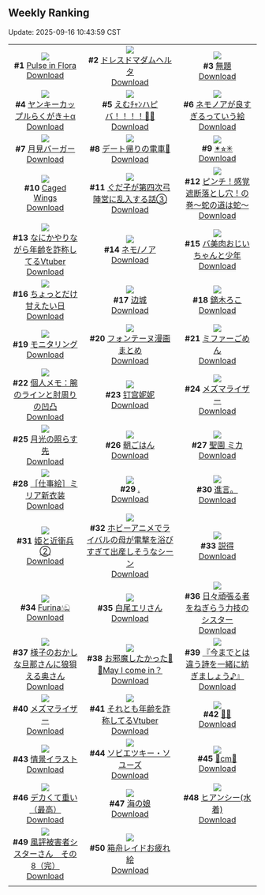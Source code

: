 ## Weekly Ranking
Update: 2025-09-16 10:43:59 CST

|      |      |      |
| :----: | :----: | :----: |
| ![](https://i.pixiv.re/c/240x480/img-master/img/2025/09/09/20/59/59/134905264_p0_master1200.jpg)<br>**#1** [Pulse in Flora](https://www.pixiv.net/artworks/134905264)<br>[Download](https://i.pixiv.re/img-original/img/2025/09/09/20/59/59/134905264_p0.jpg) | ![](https://i.pixiv.re/c/240x480/img-master/img/2025/09/08/04/24/20/134839433_p0_master1200.jpg)<br>**#2** [ドレスドマダムヘルタ](https://www.pixiv.net/artworks/134839433)<br>[Download](https://i.pixiv.re/img-original/img/2025/09/08/04/24/20/134839433_p0.jpg) | ![](https://i.pixiv.re/c/240x480/img-master/img/2025/09/08/18/16/42/134862006_p0_master1200.jpg)<br>**#3** [無題](https://www.pixiv.net/artworks/134862006)<br>[Download](https://i.pixiv.re/img-original/img/2025/09/08/18/16/42/134862006_p0.png) |
| ![](https://i.pixiv.re/c/240x480/img-master/img/2025/09/09/00/22/39/134877742_p0_master1200.jpg)<br>**#4** [ヤンキーカップルらくがき＋α](https://www.pixiv.net/artworks/134877742)<br>[Download](https://i.pixiv.re/img-original/img/2025/09/09/00/22/39/134877742_p0.jpg) | ![](https://i.pixiv.re/c/240x480/img-master/img/2025/09/09/00/00/10/134876360_p0_master1200.jpg)<br>**#5** [えむﾁｬﾝハピバ！！！！🎂🎉](https://www.pixiv.net/artworks/134876360)<br>[Download](https://i.pixiv.re/img-original/img/2025/09/09/00/00/10/134876360_p0.jpg) | ![](https://i.pixiv.re/c/240x480/img-master/img/2025/09/10/00/00/10/134913538_p0_master1200.jpg)<br>**#6** [ネモノアが良すぎるっていう絵](https://www.pixiv.net/artworks/134913538)<br>[Download](https://i.pixiv.re/img-original/img/2025/09/10/00/00/10/134913538_p0.jpg) |
| ![](https://i.pixiv.re/c/240x480/img-master/img/2025/09/09/20/30/02/134904129_p0_master1200.jpg)<br>**#7** [月見バーガー](https://www.pixiv.net/artworks/134904129)<br>[Download](https://i.pixiv.re/img-original/img/2025/09/09/20/30/02/134904129_p0.png) | ![](https://i.pixiv.re/c/240x480/img-master/img/2025/09/08/17/12/35/134859964_p0_master1200.jpg)<br>**#8** [デート帰りの電車🚋](https://www.pixiv.net/artworks/134859964)<br>[Download](https://i.pixiv.re/img-original/img/2025/09/08/17/12/35/134859964_p0.jpg) | ![](https://i.pixiv.re/c/240x480/img-master/img/2025/09/09/03/46/33/134883020_p0_master1200.jpg)<br>**#9** [✴︎⭐︎✳︎](https://www.pixiv.net/artworks/134883020)<br>[Download](https://i.pixiv.re/img-original/img/2025/09/09/03/46/33/134883020_p0.jpg) |
| ![](https://i.pixiv.re/c/240x480/img-master/img/2025/09/10/02/35/46/134918854_p0_master1200.jpg)<br>**#10** [Caged Wings](https://www.pixiv.net/artworks/134918854)<br>[Download](https://i.pixiv.re/img-original/img/2025/09/10/02/35/46/134918854_p0.jpg) | ![](https://i.pixiv.re/c/240x480/img-master/img/2025/09/08/00/44/43/134839556_p0_master1200.jpg)<br>**#11** [ぐだ子が第四次弓陣営に乱入する話③](https://www.pixiv.net/artworks/134839556)<br>[Download](https://i.pixiv.re/img-original/img/2025/09/08/00/44/43/134839556_p0.jpg) | ![](https://i.pixiv.re/c/240x480/img-master/img/2025/09/09/07/21/16/134886110_p0_master1200.jpg)<br>**#12** [ピンチ！感覚遮断落とし穴！の巻～蛇の道は蛇～](https://www.pixiv.net/artworks/134886110)<br>[Download](https://i.pixiv.re/img-original/img/2025/09/09/07/21/16/134886110_p0.png) |
| ![](https://i.pixiv.re/c/240x480/img-master/img/2025/09/09/21/08/03/134905848_p0_master1200.jpg)<br>**#13** [なにかやりながら年齢を詐称してるVtuber](https://www.pixiv.net/artworks/134905848)<br>[Download](https://i.pixiv.re/img-original/img/2025/09/09/21/08/03/134905848_p0.png) | ![](https://i.pixiv.re/c/240x480/img-master/img/2025/09/11/13/44/14/134903188_p0_master1200.jpg)<br>**#14** [ネモ/ノア](https://www.pixiv.net/artworks/134903188)<br>[Download](https://i.pixiv.re/img-original/img/2025/09/11/13/44/14/134903188_p0.png) | ![](https://i.pixiv.re/c/240x480/img-master/img/2025/09/08/00/00/58/134839652_p0_master1200.jpg)<br>**#15** [バ美肉おじいちゃんと少年](https://www.pixiv.net/artworks/134839652)<br>[Download](https://i.pixiv.re/img-original/img/2025/09/08/00/00/58/134839652_p0.jpg) |
| ![](https://i.pixiv.re/c/240x480/img-master/img/2025/09/09/00/00/39/134876540_p0_master1200.jpg)<br>**#16** [ちょっとだけ甘えたい日](https://www.pixiv.net/artworks/134876540)<br>[Download](https://i.pixiv.re/img-original/img/2025/09/09/00/00/39/134876540_p0.jpg) | ![](https://i.pixiv.re/c/240x480/img-master/img/2025/09/09/20/11/03/134903417_p0_master1200.jpg)<br>**#17** [边城](https://www.pixiv.net/artworks/134903417)<br>[Download](https://i.pixiv.re/img-original/img/2025/09/09/20/11/03/134903417_p0.jpg) | ![](https://i.pixiv.re/c/240x480/img-master/img/2025/09/09/12/47/02/134892120_p0_master1200.jpg)<br>**#18** [鏑木ろこ](https://www.pixiv.net/artworks/134892120)<br>[Download](https://i.pixiv.re/img-original/img/2025/09/09/12/47/02/134892120_p0.jpg) |
| ![](https://i.pixiv.re/c/240x480/img-master/img/2025/09/08/00/09/45/134840245_p0_master1200.jpg)<br>**#19** [モニタリング](https://www.pixiv.net/artworks/134840245)<br>[Download](https://i.pixiv.re/img-original/img/2025/09/08/00/09/45/134840245_p0.png) | ![](https://i.pixiv.re/c/240x480/img-master/img/2025/09/10/00/03/52/134914090_p0_master1200.jpg)<br>**#20** [フォンテーヌ漫画まとめ](https://www.pixiv.net/artworks/134914090)<br>[Download](https://i.pixiv.re/img-original/img/2025/09/10/00/03/52/134914090_p0.png) | ![](https://i.pixiv.re/c/240x480/img-master/img/2025/09/09/19/52/47/134902596_p0_master1200.jpg)<br>**#21** [ミファーごめん](https://www.pixiv.net/artworks/134902596)<br>[Download](https://i.pixiv.re/img-original/img/2025/09/09/19/52/47/134902596_p0.jpg) |
| ![](https://i.pixiv.re/c/240x480/img-master/img/2025/09/09/06/00/08/134884747_p0_master1200.jpg)<br>**#22** [個人メモ：腕のラインと肘周りの凹凸](https://www.pixiv.net/artworks/134884747)<br>[Download](https://i.pixiv.re/img-original/img/2025/09/09/06/00/08/134884747_p0.jpg) | ![](https://i.pixiv.re/c/240x480/img-master/img/2025/09/09/15/33/05/134895359_p0_master1200.jpg)<br>**#23** [钉宫妮妮](https://www.pixiv.net/artworks/134895359)<br>[Download](https://i.pixiv.re/img-original/img/2025/09/09/15/33/05/134895359_p0.jpg) | ![](https://i.pixiv.re/c/240x480/img-master/img/2025/09/09/23/27/34/134911963_p0_master1200.jpg)<br>**#24** [メズマライザー](https://www.pixiv.net/artworks/134911963)<br>[Download](https://i.pixiv.re/img-original/img/2025/09/09/23/27/34/134911963_p0.jpg) |
| ![](https://i.pixiv.re/c/240x480/img-master/img/2025/09/10/20/00/06/134939593_p0_master1200.jpg)<br>**#25** [月光の照らす先](https://www.pixiv.net/artworks/134939593)<br>[Download](https://i.pixiv.re/img-original/img/2025/09/10/20/00/06/134939593_p0.png) | ![](https://i.pixiv.re/c/240x480/img-master/img/2025/09/10/20/11/21/134940159_p0_master1200.jpg)<br>**#26** [朝ごはん](https://www.pixiv.net/artworks/134940159)<br>[Download](https://i.pixiv.re/img-original/img/2025/09/10/20/11/21/134940159_p0.jpg) | ![](https://i.pixiv.re/c/240x480/img-master/img/2025/09/09/00/00/11/134876365_p0_master1200.jpg)<br>**#27** [聖園 ミカ](https://www.pixiv.net/artworks/134876365)<br>[Download](https://i.pixiv.re/img-original/img/2025/09/09/00/00/11/134876365_p0.jpg) |
| ![](https://i.pixiv.re/c/240x480/img-master/img/2025/09/09/03/47/45/134883038_p0_master1200.jpg)<br>**#28** [［仕事絵］ミリア新衣装](https://www.pixiv.net/artworks/134883038)<br>[Download](https://i.pixiv.re/img-original/img/2025/09/09/03/47/45/134883038_p0.jpg) | ![](https://i.pixiv.re/c/240x480/img-master/img/2025/09/09/19/43/13/134902318_p0_master1200.jpg)<br>**#29** [.](https://www.pixiv.net/artworks/134902318)<br>[Download](https://i.pixiv.re/img-original/img/2025/09/09/19/43/13/134902318_p0.jpg) | ![](https://i.pixiv.re/c/240x480/img-master/img/2025/09/10/08/56/36/134909133_p0_master1200.jpg)<br>**#30** [進言。](https://www.pixiv.net/artworks/134909133)<br>[Download](https://i.pixiv.re/img-original/img/2025/09/10/08/56/36/134909133_p0.jpg) |
| ![](https://i.pixiv.re/c/240x480/img-master/img/2025/09/08/03/42/28/134845937_p0_master1200.jpg)<br>**#31** [姫と近衛兵②](https://www.pixiv.net/artworks/134845937)<br>[Download](https://i.pixiv.re/img-original/img/2025/09/08/03/42/28/134845937_p0.jpg) | ![](https://i.pixiv.re/c/240x480/img-master/img/2025/09/09/01/41/23/134880531_p0_master1200.jpg)<br>**#32** [ホビーアニメでライバルの母が電撃を浴びすぎて出産しそうなシーン](https://www.pixiv.net/artworks/134880531)<br>[Download](https://i.pixiv.re/img-original/img/2025/09/09/01/41/23/134880531_p0.jpg) | ![](https://i.pixiv.re/c/240x480/img-master/img/2025/09/09/20/59/21/134905242_p0_master1200.jpg)<br>**#33** [説得](https://www.pixiv.net/artworks/134905242)<br>[Download](https://i.pixiv.re/img-original/img/2025/09/09/20/59/21/134905242_p0.png) |
| ![](https://i.pixiv.re/c/240x480/img-master/img/2025/09/09/04/44/41/134883789_p0_master1200.jpg)<br>**#34** [Furina💧ඞ](https://www.pixiv.net/artworks/134883789)<br>[Download](https://i.pixiv.re/img-original/img/2025/09/09/04/44/41/134883789_p0.jpg) | ![](https://i.pixiv.re/c/240x480/img-master/img/2025/09/10/00/02/38/134914003_p0_master1200.jpg)<br>**#35** [白尾エリさん](https://www.pixiv.net/artworks/134914003)<br>[Download](https://i.pixiv.re/img-original/img/2025/09/10/00/02/38/134914003_p0.png) | ![](https://i.pixiv.re/c/240x480/img-master/img/2025/09/10/20/19/17/134940431_p0_master1200.jpg)<br>**#36** [日々頑張る者をねぎらう力技のシスター](https://www.pixiv.net/artworks/134940431)<br>[Download](https://i.pixiv.re/img-original/img/2025/09/10/20/19/17/134940431_p0.jpg) |
| ![](https://i.pixiv.re/c/240x480/img-master/img/2025/09/09/00/08/57/134877150_p0_master1200.jpg)<br>**#37** [様子のおかしな旦那さんに狼狽える奥さん](https://www.pixiv.net/artworks/134877150)<br>[Download](https://i.pixiv.re/img-original/img/2025/09/09/00/08/57/134877150_p0.jpg) | ![](https://i.pixiv.re/c/240x480/img-master/img/2025/09/09/02/33/15/134881770_p0_master1200.jpg)<br>**#38** [お邪魔したかった📸✨May I come in？](https://www.pixiv.net/artworks/134881770)<br>[Download](https://i.pixiv.re/img-original/img/2025/09/09/02/33/15/134881770_p0.jpg) | ![](https://i.pixiv.re/c/240x480/img-master/img/2025/09/09/21/28/23/134906644_p0_master1200.jpg)<br>**#39** [『今までとは違う詩を一緒に紡ぎましょう♪』](https://www.pixiv.net/artworks/134906644)<br>[Download](https://i.pixiv.re/img-original/img/2025/09/09/21/28/23/134906644_p0.png) |
| ![](https://i.pixiv.re/c/240x480/img-master/img/2025/09/09/23/26/23/134911924_p0_master1200.jpg)<br>**#40** [メズマライザー](https://www.pixiv.net/artworks/134911924)<br>[Download](https://i.pixiv.re/img-original/img/2025/09/09/23/26/23/134911924_p0.jpg) | ![](https://i.pixiv.re/c/240x480/img-master/img/2025/09/08/21/26/21/134869301_p0_master1200.jpg)<br>**#41** [それとも年齢を詐称してるVtuber](https://www.pixiv.net/artworks/134869301)<br>[Download](https://i.pixiv.re/img-original/img/2025/09/08/21/26/21/134869301_p0.png) | ![](https://i.pixiv.re/c/240x480/img-master/img/2025/09/09/02/44/01/134881991_p0_master1200.jpg)<br>**#42** [🌌🚀](https://www.pixiv.net/artworks/134881991)<br>[Download](https://i.pixiv.re/img-original/img/2025/09/09/02/44/01/134881991_p0.png) |
| ![](https://i.pixiv.re/c/240x480/img-master/img/2025/09/09/20/14/04/134903571_p0_master1200.jpg)<br>**#43** [情景イラスト](https://www.pixiv.net/artworks/134903571)<br>[Download](https://i.pixiv.re/img-original/img/2025/09/09/20/14/04/134903571_p0.jpg) | ![](https://i.pixiv.re/c/240x480/img-master/img/2025/09/09/19/18/09/134901485_p0_master1200.jpg)<br>**#44** [ソビエツキー・ソユーズ](https://www.pixiv.net/artworks/134901485)<br>[Download](https://i.pixiv.re/img-original/img/2025/09/09/19/18/09/134901485_p0.jpg) | ![](https://i.pixiv.re/c/240x480/img-master/img/2025/09/09/20/29/06/134904085_p0_master1200.jpg)<br>**#45** [🩵cm💜](https://www.pixiv.net/artworks/134904085)<br>[Download](https://i.pixiv.re/img-original/img/2025/09/09/20/29/06/134904085_p0.png) |
| ![](https://i.pixiv.re/c/240x480/img-master/img/2025/09/08/00/00/40/134839588_p0_master1200.jpg)<br>**#46** [デカくて重い（最高）](https://www.pixiv.net/artworks/134839588)<br>[Download](https://i.pixiv.re/img-original/img/2025/09/08/00/00/40/134839588_p0.jpg) | ![](https://i.pixiv.re/c/240x480/img-master/img/2025/09/09/20/07/09/134903312_p0_master1200.jpg)<br>**#47** [海の娘](https://www.pixiv.net/artworks/134903312)<br>[Download](https://i.pixiv.re/img-original/img/2025/09/09/20/07/09/134903312_p0.png) | ![](https://i.pixiv.re/c/240x480/img-master/img/2025/09/09/00/00/42/134876555_p0_master1200.jpg)<br>**#48** [ヒアンシー(水着)](https://www.pixiv.net/artworks/134876555)<br>[Download](https://i.pixiv.re/img-original/img/2025/09/09/00/00/42/134876555_p0.jpg) |
| ![](https://i.pixiv.re/c/240x480/img-master/img/2025/09/09/19/22/40/134901606_p0_master1200.jpg)<br>**#49** [風評被害者シスターさん　その8（完）](https://www.pixiv.net/artworks/134901606)<br>[Download](https://i.pixiv.re/img-original/img/2025/09/09/19/22/40/134901606_p0.png) | ![](https://i.pixiv.re/c/240x480/img-master/img/2025/09/10/01/05/25/134916597_p0_master1200.jpg)<br>**#50** [箱舟レイドお疲れ絵](https://www.pixiv.net/artworks/134916597)<br>[Download](https://i.pixiv.re/img-original/img/2025/09/10/01/05/25/134916597_p0.jpg) |
|      |
